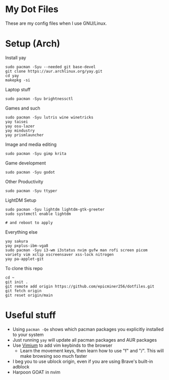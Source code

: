 # My Dot Files

These are my config files when I use GNU/Linux.

# Setup (Arch)

Install yay
```
sudo pacman -Syu --needed git base-devel
git clone https://aur.archlinux.org/yay.git
cd yay
makepkg -si
```

Laptop stuff
```
sudo pacman -Syu brightnessctl
```

Games and such
```
sudo pacman -Syu lutris wine winetricks
yay taisei
yay osu-lazer
yay mindustry
yay prismlauncher
```

Image and media editing
```
sudo pacman -Syu gimp krita
```

Game development
```
sudo pacman -Syu godot
```

Other Productivity
```
sudo pacman -Syu ttyper
```

LightDM Setup
```
sudo pacman -Syu lightdm lightdm-gtk-greeter
sudo systemctl enable lightdm

# and reboot to apply
```

Everything else
```
yay sakura
yay pxplus-ibm-vga8
sudo pacman -Syu i3-wm i3status nvim gufw man rofi screen picom variety vim xclip xscreensaver xss-lock nitrogen
yay pa-applet-git
```

To clone this repo
```
cd ~
git init .
git remote add origin https://github.com/epicminer256/dotfiles.git
git fetch origin
git reset origin/main
```

# Useful stuff

- Using `pacman -Qe` shows which pacman packages you explicitly installed to your system
- Just running `yay` will update all pacman packages and AUR packages
- Use [Vimium](https://vimium.github.io/) to add vim keybinds to the browser
    - Learn the movement keys, then learn how to use "f" and "/". This will make browsing soo much faster
- I beg you to use ublock origin, even if you are using Brave's built-in adblock
- Harpoon GOAT in nvim
